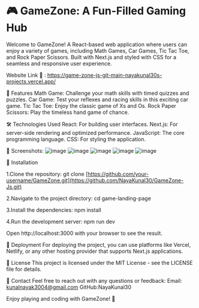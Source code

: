 # 🎮 GameZone: A Fun-Filled Gaming Hub

Welcome to GameZone! A React-based web application where users can enjoy a variety of games, including Math Games, Car Games, Tic Tac Toe, and Rock Paper Scissors. Built with Next.js and styled with CSS for a seamless and responsive user experience.

Website Link 🚀 : https://game-zone-js-git-main-nayakunal30s-projects.vercel.app/

🚀 Features
Math Game: Challenge your math skills with timed quizzes and puzzles.
Car Game: Test your reflexes and racing skills in this exciting car game.
Tic Tac Toe: Enjoy the classic game of Xs and Os.
Rock Paper Scissors: Play the timeless hand game of chance.

🛠️ Technologies Used
React: For building user interfaces.
Next.js: For server-side rendering and optimized performance.
JavaScript: The core programming language.
CSS: For styling the application.

📸 Screenshots:
![image](https://github.com/NayaKunal30/GAMING-WEBSITE-JS/assets/165077439/e25a7141-24fe-4549-b63d-0e27fbbcf49d)
![image](https://github.com/NayaKunal30/GAMING-WEBSITE-JS/assets/165077439/e04fae3f-18e6-4b1e-927a-7d7f209fd278)
![image](https://github.com/NayaKunal30/GAMING-WEBSITE-JS/assets/165077439/8e97ae4e-7f86-4e81-ada8-a5572498eac5)
![image](https://github.com/NayaKunal30/GAMING-WEBSITE-JS/assets/165077439/fc92ecac-efdf-4803-a5f1-0b5f868c45aa)
![image](https://github.com/NayaKunal30/GAMING-WEBSITE-JS/assets/165077439/2b4127d4-8d9d-4056-a118-2e9ed7e5e530)

🔧 Installation

1.Clone the repository:
git clone [https://github.com/your-username/GameZone.git](https://github.com/NayaKunal30/GameZone-Js.git)

2.Navigate to the project directory:
cd game-landing-page

3.Install the dependencies:
npm install

4.Run the development server:
npm run dev

Open http://localhost:3000 with your browser to see the result.

🚀 Deployment
For deploying the project, you can use platforms like Vercel, Netlify, or any other hosting provider that supports Next.js applications.

📄 License
This project is licensed under the MIT License - see the LICENSE file for details.

💬 Contact
Feel free to reach out with any questions or feedback:
Email: kunalnayak3004@gmail.com
GitHub:NayaKunal30

Enjoy playing and coding with GameZone! 🚀

